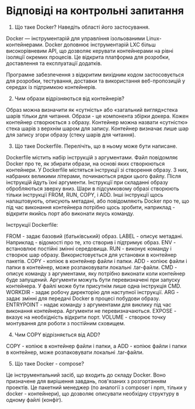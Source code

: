 # Відповіді на контрольні запитання

1. Що таке Docker? Наведіть області його застосування.

Docker — інструментарій для управління ізольованими Linux-контейнерами. 
Docker доповнює інструментарій LXC більш високорівневим API, що дозволяє 
керувати контейнерами на рівні ізоляції окремих процесів. Це відкрита платформа 
для розробки, доставлення та експлуатації додатків.

Програмне забезпечення з відкритим вихідним кодом застосовується для розробки, 
тестування, доставки та використання веб-пропозицій у середах із підтримкою 
контейнерів.

2. Чим образи відрізняються від контейнерів?

Образ можна визначити як «сутність» або «загальний вигляд»стека шарів 
тільки для читання. Образи - це компонента збірки докера. Кожен контейнер 
створюється з образу. Контейнер можна назвати «сутністю» стека шарів з 
верхнім шаром для запису. Контейнер визначає лише шар для запису 
згори образу (стеку шарів для читання).

3. Що таке Dockerfile. Перелічіть, що в ньому може бути написане.

Dockerfile містить набір інструкцій з аргументами. Файл повідомляє Docker 
про те, як збирати образи, на основі яких створюються контейнери. У Dockerfile 
містяться інструкції зі створення образу. З них, набраних великими літерами, 
починаються рядки цього файлу. Після інструкцій йдуть їхні аргументи. 
Інструкції при складанні образу обробляються зверху вниз. Шари в підсумковому 
образі створюють тільки інструкції FROM, RUN, COPY, і ADD. Інші інструкції 
щось налаштовують, описують метадані, або повідомляють Docker про те, що під 
час виконання контейнера потрібно щось зробити, наприклад - відкрити якийсь 
порт або виконати якусь команду.

Інструкції Dockerfile:

FROM - задає базовий (батьківський) образ.
LABEL - описує метадані. Наприклад - відомості про те, хто створив і підтримує образ.
ENV - встановлює постійні змінні середовища.
RUN - виконує команду і створює шар образу. Використовується для установки в 
контейнер пакетів.
COPY - копіює в контейнер файли і папки.
ADD - копіює файли і папки в контейнер, може розпаковувати локальні .tar-файли.
CMD - описує команду з аргументами, яку потрібно виконати коли контейнер буде 
запущений. Аргументи можуть бути перевизначені при запуску контейнера. У файлі 
може бути присутнім лише одна інструкція CMD.
WORKDIR - задає робочу директорію для наступної інструкції.
ARG - задає змінні для передачі Docker в процесі побудови образу.
ENTRYPOINT - надає команду з аргументами для виклику під час виконання контейнера. 
Аргументи не перевизначаються.
EXPOSE - вказує на необхідність відкрити порт.
VOLUME - створює точку монтування для роботи з постійним сховищем.

4. Чим COPY відрізняється від ADD?

COPY - копіює в контейнер файли і папки, а ADD - копіює файли і папки в контейнер, 
може розпаковувати локальні .tar-файли.

5. Що таке Docker - compose?

Це інструментальний засіб, що входить до складу Docker. Воно призначене для вирішення 
завдань, пов'язаних з розгортанням проектів. Це пакетний менеджер (по аналогії з 
composer і npm, тільки у docker - контейнери), що дозволяє описувати необхідну структуру 
в одному файлі (конфіг). 
